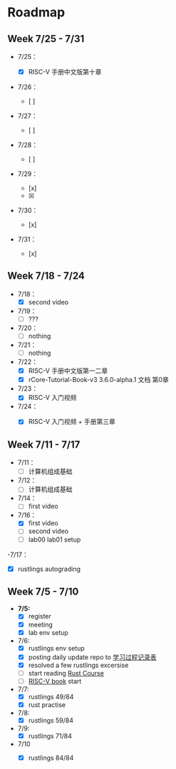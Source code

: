 # Roadmap

## Week 7/25 - 7/31

- 7/25：
  - [x] RISC-V 手册中文版第十章
- 7/26：
  - [ ] 
- 7/27：
  - [ ] 
- 7/28：
  - [ ] 

- 7/29：
  - [x] 
  - [x] 

- 7/30：
  - [x] 

- 7/31：
  - [x] 

## Week 7/18 - 7/24

- 7/18：
  - [x] second video 
- 7/19：
  - [ ] ???
- 7/20：
  - [ ] nothing
- 7/21：
  - [ ] nothing

- 7/22：
  - [x] RISC-V 手册中文版第一二章
  - [x] rCore-Tutorial-Book-v3 3.6.0-alpha.1 文档 第0章 

- 7/23：
  - [x] RISC-V 入门视频

- 7/24：
  - [x] RISC-V 入门视频 + 手册第三章


## Week 7/11 - 7/17

- 7/11：
  - [ ] 计算机组成基础 
- 7/12：
  - [ ] 计算机组成基础 
- 7/14：
  - [ ] first video 
- 7/16：
  - [x] first video 
  - [ ] second video 
  - [ ] lab00 lab01 setup

-7/17： 
  - [x] rustlings autograding

## Week 7/5 - 7/10

- **7/5:** 
  - [x] register
  - [x] meeting
  - [X] lab env setup
 
- 7/6: 
  - [x] rustlings env setup
  - [x] posting daily update repo to [学习过程记录表](https://github.com/LearningOS/rust-based-os-comp2022/issues/1)
  - [x] resolved a few rustlings excersise
  - [ ] start reading [Rust Course](https://course.rs/basic/intro.html)  
  - [ ] [RISC-V book](http://riscvbook.com/chinese/RISC-V-Reader-Chinese-v2p1.pdf) start 
  
- 7/7:
  - [x] rustlings 49/84
  - [x] rust practise 

- 7/8:
  - [x] rustlings 59/84

- 7/9:
  - [x] rustlings 71/84

- 7/10
  - [x] rustlings 84/84
  
